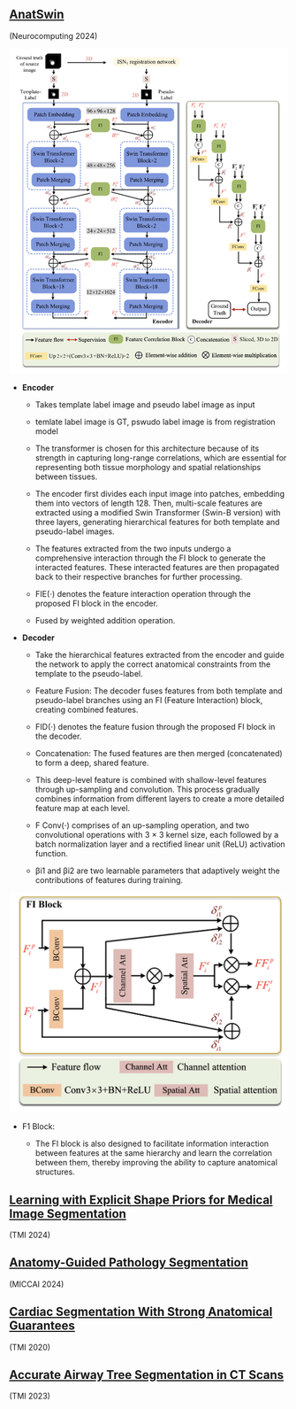 ## [AnatSwin](https://www.sciencedirect.com/science/article/pii/S0925231224001504)

(Neurocomputing 2024)

![anatswin_arch](../asset/anatswin_arch.png)

- **Encoder**

    - Takes template label image and pseudo label image as input

    - temlate label image is GT, pswudo label image is from registration model

    - The transformer is chosen for this architecture because of its strength in capturing long-range correlations, which are essential for representing both tissue morphology and spatial relationships between tissues. 
    
    - The encoder first divides each input image into patches, embedding them into vectors of length 128. Then, multi-scale features are extracted using a modified Swin Transformer (Swin-B version) with three layers, generating hierarchical features for both template and pseudo-label images.

    - The features extracted from the two inputs undergo a comprehensive interaction through the FI block to generate the interacted features. These interacted features are then propagated back to their respective branches for further processing. 

    - FIE(⋅) denotes the feature interaction operation through the proposed FI block in the encoder.

    - Fused by weighted addition operation.


- **Decoder**

    -  Take the hierarchical features extracted from the encoder and guide the network to apply the correct anatomical constraints from the template to the pseudo-label.

    - Feature Fusion: The decoder fuses features from both template and pseudo-label branches using an FI (Feature Interaction) block, creating combined features.

    - FID(⋅) denotes the feature fusion through the proposed FI block in the decoder.

    - Concatenation: The fused features are then merged (concatenated) to form a deep, shared feature.

    - This deep-level feature is combined with shallow-level features through up-sampling and convolution. This process gradually combines information from different layers to create a more detailed feature map at each level.

    - F Conv(⋅) comprises of an up-sampling operation, and two convolutional operations with 3 × 3 kernel size, each followed by a batch normalization layer and a rectified linear unit (ReLU) activation function.

    - βi1 and βi2 are two learnable parameters that adaptively weight the contributions of features during training.

![fi_block](../asset/fi_block.png)

- F1 Block:

    - The FI block is also designed to facilitate information interaction between features at the same hierarchy and learn the correlation between them, thereby improving the ability to capture anatomical structures.

    

## [Learning with Explicit Shape Priors for Medical  Image Segmentation](https://arxiv.org/pdf/2303.17967)

(TMI 2024)





## [Anatomy-Guided Pathology Segmentation](https://arxiv.org/pdf/2407.05844)

(MICCAI 2024)



## [Cardiac Segmentation With Strong  Anatomical Guarantees](https://arxiv.org/pdf/2006.08825)

(TMI 2020)



## [Accurate Airway Tree Segmentation in CT Scans](https://arxiv.org/pdf/2306.09116)

(TMI 2023)



